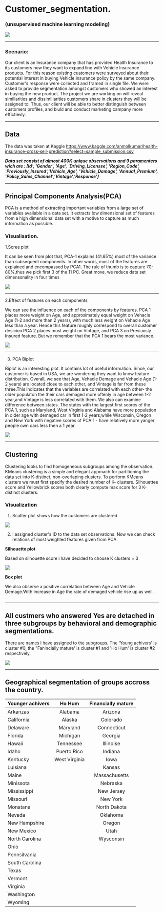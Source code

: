 # Customer_segmentation.

### (unsupervised  machine learning modeling) 

![](https://github.com/evgenygrobov/Customer_clustering./blob/main/images/bubles.jpg)


---

### Scenario:

Our client is an Insurance company that has provided Health Insurance to its customers now they want to expand line with  Vehicle Insurance products. For this reason existing cuatomers were surveyed about their potential interest in buying Vehicle insurance policy by the same company. Customer's response were collected and framed in single file. 
We were asked to provide segmentation amongst customers who showed an interest in buying the new product. The project we are working on will reveal simillarities and dissimillarities customers share in clusters they will be assigned to. Thus, our client will be able to better distinguish between customers profiles,  and biuld and conduct marketing campany more effictievly.  

---

## Data

The data was taken at Kaggle  https://www.kaggle.com/anmolkumar/health-insurance-cross-sell-prediction?select=sample_submission.csv

***Data set consist of almost 400K unique observations and 9 paramenters wich are : [Id', 'Gender', 'Age', 'Driving_Licensse', 'Region_Code', 'Previously_Insured','Vehicle_Age', 'Vehicle_Damage', 'Annual_Premium', 'Policy_Sales_Channel','Vintage','Response']***
       

---

## Principal Components Analysis(PCA)
PCA is a method of extracting important variables from a large set of variables available in a data set. It extracts low dimensional set of features from a high dimensional data set with a motive to capture as much information as possible.

### Visualisation.

1.Scree plot

It can be seen from plot that, PCA-1 explains (41.65%) most of the variance than subsequent components. In other words, most of the features are explained and encompassed by PCA1. The rule of thumb is to capture 70-80%,thus we pick first 3 of the 11 PC. Great move, we reduce data set dimensonality in four times

![](https://github.com/evgenygrobov/Customer_clustering./blob/main/images/PCA__scree-1.png)  

---

2.Effect of features on each components

We can see the influence on each of the components by features. PCA 1 places more weight on Age, and approximately equal weight on Vehacle Age (1-2 and more than 2 years), with much less weight on Vehacle Age less than a year. Hence this feature roughly correspond to overall customer desicion.PCA 2 places most weight on Vintage, and PCA 3 on Previuosly Insured feature. But we remember that the PCA 1 bears the most variance.

![](https://github.com/evgenygrobov/Customer_clustering./blob/main/images/PCA_componets_heatmap.png)

---

3. PCA Biplot

Biplot is an interesting plot. It contains lot of useful information. Since, our customer is based in USA, we are wondering they want to know feature distribution.
Overall, we see that Age, Vehacle Demage and Vehacle Age (1-2 years) are located close to each other, and Vintage is far from these three.This indicates that the variables are correlated with each other- the older populaton the their cars demaged more oftenly in age between 1-2 year,and Vintage is less correlated with them.
We also can examine difference between states. The states with the largest first scores of the PCA 1, such as Maryland, West Virginia and Alabama have more population in older age with demaged car in first 1-2 years,while Wisconsin, Oregon and New York with negative scores of PCA 1 - have relatively more yanger people own cars less then a 1 year. 

![](https://github.com/evgenygrobov/Customer_clustering./blob/main/images/Bi_plot.png)

---

## Clustering

Clustering looks to find homogeneous subgroups among the observation. KMeans clustering is a simple and elegant approach for partitioning the data set into K-distinct, non-overlaping clusters. To perform KMeans clusters we must first specify the desired number of K- clusters.
Silhouettee score and Yellowbrick scores both clearly compute max score for 3  K-distinct clusters.

### Visualization

1. Scatter plot shows how the customers are clustered.

![](https://github.com/evgenygrobov/Customer_clustering./blob/main/images/PCA_labled__YES_customers.png)

2. I assigned cluster's ID to the data set observations. Now we can check relations of  most weighted features given from PCA.

**Silhouette plot**

Based on silhouette score i have decided to choose K clusters = 3

![](https://github.com/evgenygrobov/Customer_clustering./blob/main/images/silhouett_plot.png)



**Box plot**

 We also observe a positive correlation between Age and Vehicle Demage.With increase in Age the rate of demaged vehicle rise up as well.

![]()

---

## All custmers who answered Yes are detached in three subgroups by behavioral and demographic segmentations.
There are names I have assigned to the subgroups. The 'Young achivers' is cluster #0, the "Fanincially mature' is cluster #1 and 'Ho Hum' is cluster #2 respectively.


![](https://github.com/evgenygrobov/Customer_clustering./blob/main/images/groupsName.png)

---

## Geographical segmentation of groups accross the country. 


| Younger achivers |  Ho Hum             |    Financially mature   | 
|:-----------------|:-------------------:|:-----------------------:|
| Arkanzas         | Alabama             | Arizona                 | 
| California       | Alaska              | Colorado                | 
| Delaware         | Maryland            | Connecticut             | 
| Florida          | Michigan            | Georgia                 | 
| Hawaii           | Tennessee           | Illinoise               | 
| Idaho            | Puerto Rico         | Indiana                 |        
| Kentucky         | West Virginia       | Iowa                    |
| Luisiana         |                     | Kansas                  |
| Maine            |                     | Massachusetts           |
| Minissota        |                     | Nebraska                |
| Mississippi      |                     | New Jersey              |
| Missouri         |                     | New York                |
| Monatana         |                     | North Dakota            |
| Nevada           |                     | Oklahoma                |
| New Hampshire    |                     | Oregon                  |
| New Mexico       |                     | Utah                    |
| North Carolina   |                     | Wysconsin               |
| Ohio             |                     |                         |
| Pennsilvania     |                     |                         |
| South Carolina   |                     |                         |
| Texas            |                     |                         |
| Vermont          |                     |                         |
| Virginia         |                     |                         |
| Washington       |                     |                         |
| Wyoming          |                     |                         |
